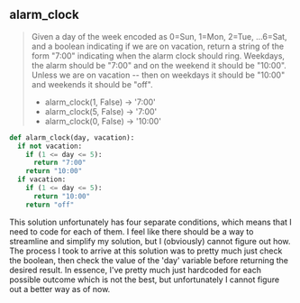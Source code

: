 ## alarm_clock

> Given a day of the week encoded as 0=Sun, 1=Mon, 2=Tue, ...6=Sat, and a boolean indicating if we are on vacation, return a string of the form "7:00" indicating when the alarm clock should ring. Weekdays, the alarm should be "7:00" and on the weekend it should be "10:00". Unless we are on vacation -- then on weekdays it should be "10:00" and weekends it should be "off".
> * alarm_clock(1, False) → '7:00'
> * alarm_clock(5, False) → '7:00'
> * alarm_clock(0, False) → '10:00'

```python
def alarm_clock(day, vacation):
  if not vacation:
    if (1 <= day <= 5):
      return "7:00"
    return "10:00"
  if vacation:
    if (1 <= day <= 5):
      return "10:00"
    return "off"
```

This solution unfortunately has four separate conditions, which means that I need to code for each of them. I feel like there should be a way to streamline and simplify my solution, but I (obviously) cannot figure out how. The process I took to arrive at this solution was to pretty much just check the boolean, then check the value of the 'day' variable before returning the desired result. In essence, I've pretty much just hardcoded for each possible outcome which is not the best, but unfortunately I cannot figure out a better way as of now. 

